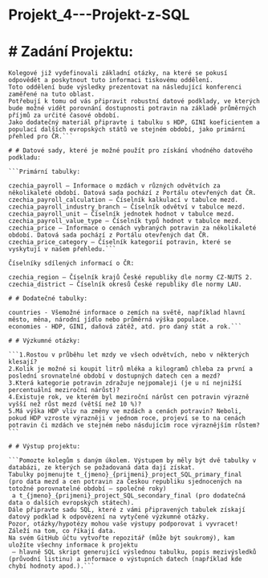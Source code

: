 # Projekt_4---Projekt-z-SQL
 
# # Zadání Projektu:
```Na vašem analytickém oddělení nezávislé společnosti, která se zabývá životní úrovní občanů, jste se dohodli, že se pokusíte odpovědět na pár definovaných výzkumných otázek, které adresují dostupnost základních potravin široké veřejnosti. 
Kolegové již vydefinovali základní otázky, na které se pokusí odpovědět a poskytnout tuto informaci tiskovému oddělení. 
Toto oddělení bude výsledky prezentovat na následující konferenci zaměřené na tuto oblast.
Potřebují k tomu od vás připravit robustní datové podklady, ve kterých bude možné vidět porovnání dostupnosti potravin na základě průměrných příjmů za určité časové období.
Jako dodatečný materiál připravte i tabulku s HDP, GINI koeficientem a populací dalších evropských států ve stejném období, jako primární přehled pro ČR.```

# # Datové sady, které je možné použít pro získání vhodného datového podkladu:

```Primární tabulky:

czechia_payroll – Informace o mzdách v různých odvětvích za několikaleté období. Datová sada pochází z Portálu otevřených dat ČR.
czechia_payroll_calculation – Číselník kalkulací v tabulce mezd.
czechia_payroll_industry_branch – Číselník odvětví v tabulce mezd.
czechia_payroll_unit – Číselník jednotek hodnot v tabulce mezd.
czechia_payroll_value_type – Číselník typů hodnot v tabulce mezd.
czechia_price – Informace o cenách vybraných potravin za několikaleté období. Datová sada pochází z Portálu otevřených dat ČR.
czechia_price_category – Číselník kategorií potravin, které se vyskytují v našem přehledu.```

Číselníky sdílených informací o ČR:

czechia_region – Číselník krajů České republiky dle normy CZ-NUTS 2.
czechia_district – Číselník okresů České republiky dle normy LAU.

# # Dodatečné tabulky:

countries - Všemožné informace o zemích na světě, například hlavní město, měna, národní jídlo nebo průměrná výška populace.
economies - HDP, GINI, daňová zátěž, atd. pro daný stát a rok.```

# # Výzkumné otázky:

```1.Rostou v průběhu let mzdy ve všech odvětvích, nebo v některých klesají?
2.Kolik je možné si koupit litrů mléka a kilogramů chleba za první a poslední srovnatelné období v dostupných datech cen a mezd?
3.Která kategorie potravin zdražuje nejpomaleji (je u ní nejnižší percentuální meziroční nárůst)?
4.Existuje rok, ve kterém byl meziroční nárůst cen potravin výrazně vyšší než růst mezd (větší než 10 %)?
5.Má výška HDP vliv na změny ve mzdách a cenách potravin? Neboli, pokud HDP vzroste výrazněji v jednom roce, projeví se to na cenách potravin či mzdách ve stejném nebo násdujícím roce výraznějším růstem?```

# # Výstup projektu:

```Pomozte kolegům s daným úkolem. Výstupem by měly být dvě tabulky v databázi, ze kterých se požadovaná data dají získat. 
Tabulky pojmenujte t_{jmeno}_{prijmeni}_project_SQL_primary_final
(pro data mezd a cen potravin za Českou republiku sjednocených na totožné porovnatelné období – společné roky)
 a t_{jmeno}_{prijmeni}_project_SQL_secondary_final (pro dodatečná data o dalších evropských státech).
Dále připravte sadu SQL, které z vámi připravených tabulek získají datový podklad k odpovězení na vytyčené výzkumné otázky. 
Pozor, otázky/hypotézy mohou vaše výstupy podporovat i vyvracet! Záleží na tom, co říkají data.
Na svém GitHub účtu vytvořte repozitář (může být soukromý), kam uložíte všechny informace k projektu
 – hlavně SQL skript generující výslednou tabulku, popis mezivýsledků (průvodní listinu) a informace o výstupních datech (například kde chybí hodnoty apod.).```
